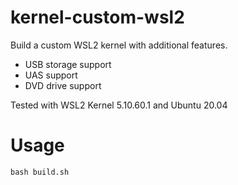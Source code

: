 # kernel-custom-wsl2

Build a custom WSL2 kernel with additional features.

* USB storage support
* UAS support
* DVD drive support

Tested with WSL2 Kernel 5.10.60.1 and Ubuntu 20.04

# Usage

```
bash build.sh
```
